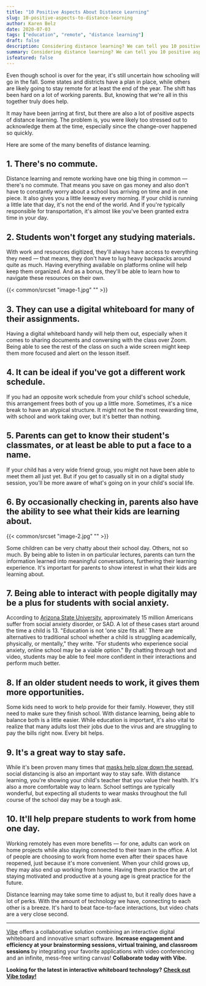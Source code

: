 ```yaml
---
title: "10 Positive Aspects About Distance Learning"
slug: 10-positive-aspects-to-distance-learning
author: Karen Belz
date: 2020-07-03
tags: ["education", "remote", "distance learning"]
draft: false
description: Considering distance learning? We can tell you 10 positive aspects of distance learning.
summary: Considering distance learning? We can tell you 10 positive aspects of distance learning.
isfeatured: false
---
```




Even though school is over for the year, it's still uncertain how schooling will go in the fall. Some states and districts have a plan in place, while others are likely going to stay remote for at least the end of the year. The shift has been hard on a lot of working parents. But, knowing that we're all in this together truly does help.

It may have been jarring at first, but there are also a lot of positive aspects of distance learning. The problem is, you were likely too stressed out to acknowledge them at the time, especially since the change-over happened so quickly. 

Here are some of the many benefits of distance learning. 


## 1. There's no commute. 

Distance learning and remote working have one big thing in common — there's no commute. That means you save on gas money and also don't have to constantly worry about a school bus arriving on time and in one piece. It also gives you a little leeway every morning. If your child is running a little late that day, it's not the end of the world. And if you're typically responsible for transportation, it's almost like you've been granted extra time in your day.


## 2. Students won't forget any studying materials. 

With work and resources digitized, they'll always have access to everything they need — that means, they don't have to lug heavy backpacks around quite as much. Having everything available on platforms online will help keep them organized. And as a bonus, they'll be able to learn how to navigate these resources on their own. 


{{< common/srcset "image-1.jpg" "" >}}



## 3. They can use a digital whiteboard for many of their assignments. 

Having a digital whiteboard handy will help them out, especially when it comes to sharing documents and conversing with the class over Zoom. Being able to see the rest of the class on such a wide screen might keep them more focused and alert on the lesson itself. 


## 4. It can be ideal if you've got a different work schedule. 

If you had an opposite work schedule from your child's school schedule, this arrangement frees both of you up a little more. Sometimes, it's a nice break to have an atypical structure. It might not be the most rewarding time, with school and work taking over, but it's better than nothing.


## 5. Parents can get to know their student's classmates, or at least be able to put a face to a name. 

If your child has a very wide friend group, you might not have been able to meet them all just yet. But if you get to casually sit in on a digital study session, you'll be more aware of what's going on in your child's social life. 


## 6. By occasionally checking in, parents also have the ability to see what their kids are learning about. 
{{< common/srcset "image-2.jpg" "" >}}


Some children can be very chatty about their school day. Others, not so much. By being able to listen in on particular lectures, parents can turn the information learned into meaningful conversations, furthering their learning experience. It's important for parents to show interest in what their kids are learning about. 


## 7. Being able to interact with people digitally may be a plus for students with social anxiety. 

According to [Arizona State University](https://www.asuprepdigital.org/can-students-with-social-anxiety-benefit-from-online-school/), approximately 15 million Americans suffer from social anxiety disorder, or SAD. A lot of these cases start around the time a child is 13. "Education is not 'one size fits all.' There are alternatives to traditional school whether a child is struggling academically, physically, or mentally," they write. "For students who experience social anxiety, online school may be a viable option." By chatting through text and video, students may be able to feel more confident in their interactions and perform much better. 


## 8. If an older student needs to work, it gives them more opportunities. 

Some kids need to work to help provide for their family. However, they still need to make sure they finish school. With distance learning, being able to balance both is a little easier. While education is important, it's also vital to realize that many adults lost their jobs due to the virus and are struggling to pay the bills right now. Every bit helps.


## 9. It's a great way to stay safe. 

While it's been proven many times that [masks help slow down the spread](https://www.ucsf.edu/news/2020/06/417906/still-confused-about-masks-heres-science-behind-how-face-masks-prevent), social distancing is also an important way to stay safe. With distance learning, you're showing your child's teacher that you value their health. It's also a more comfortable way to learn. School settings are typically wonderful, but expecting all students to wear masks throughout the full course of the school day may be a tough ask. 


## 10. It'll help prepare students to work from home one day. 

Working remotely has even more benefits — for one, adults can work on home projects while also staying connected to their team in the office. A lot of people are choosing to work from home even after their spaces have reopened, just because it's more convenient. When your child grows up, they may also end up working from home. Having them practice the art of staying motivated and productive at a young age is great practice for the future.

Distance learning may take some time to adjust to, but it really does have a lot of perks. With the amount of technology we have, connecting to each other is a breeze. It's hard to beat face-to-face interactions, but video chats are a very close second. 


----------

[Vibe](https://vibe.us/) offers a collaborative solution combining an interactive digital whiteboard and innovative smart software. **Increase engagement and efficiency at your brainstorming sessions, virtual training, and classroom sessions** by integrating your favorite applications with video conferencing and an infinite, mess-free writing canvas! **Collaborate today with Vibe.**

**Looking for the latest in interactive whiteboard technology?** [**Check out Vibe today!**](https://vibe.us/order/)

